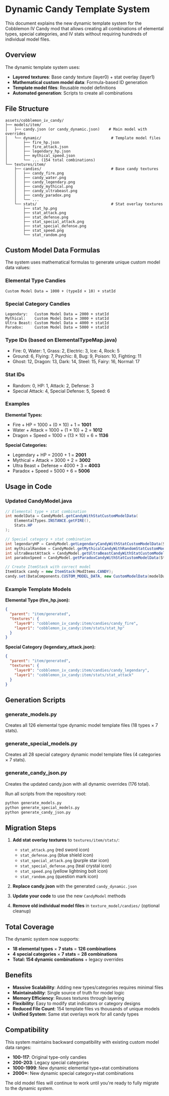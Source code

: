 # Dynamic Candy Template System

This document explains the new dynamic template system for the Cobblemon IV Candy mod that allows creating all combinations of elemental types, special categories, and IV stats without requiring hundreds of individual model files.

## Overview

The dynamic template system uses:
- **Layered textures**: Base candy texture (layer0) + stat overlay (layer1)
- **Mathematical custom model data**: Formula-based ID generation
- **Template model files**: Reusable model definitions
- **Automated generation**: Scripts to create all combinations

## File Structure

```
assets/cobblemon_iv_candy/
├── models/item/
│   ├── candy.json (or candy_dynamic.json)    # Main model with overrides
│   └── dynamic/                               # Template model files
│       ├── fire_hp.json
│       ├── fire_attack.json
│       ├── legendary_hp.json
│       ├── mythical_speed.json
│       └── ... (154 total combinations)
└── textures/item/
    ├── candies/                               # Base candy textures
    │   ├── candy_fire.png
    │   ├── candy_water.png
    │   ├── candy_legendary.png
    │   ├── candy_mythical.png
    │   ├── candy_ultrabeast.png
    │   ├── candy_paradox.png
    │   └── ...
    └── stats/                                 # Stat overlay textures
        ├── stat_hp.png
        ├── stat_attack.png
        ├── stat_defense.png
        ├── stat_special_attack.png
        ├── stat_special_defense.png
        ├── stat_speed.png
        └── stat_random.png
```

## Custom Model Data Formulas

The system uses mathematical formulas to generate unique custom model data values:

### Elemental Type Candies
```
Custom Model Data = 1000 + (typeId × 10) + statId
```

### Special Category Candies
```
Legendary:   Custom Model Data = 2000 + statId
Mythical:    Custom Model Data = 3000 + statId
Ultra Beast: Custom Model Data = 4000 + statId
Paradox:     Custom Model Data = 5000 + statId
```

### Type IDs (based on ElementalTypeMap.java)
- Fire: 0, Water: 1, Grass: 2, Electric: 3, Ice: 4, Rock: 5
- Ground: 6, Flying: 7, Psychic: 8, Bug: 9, Poison: 10, Fighting: 11  
- Ghost: 12, Dragon: 13, Dark: 14, Steel: 15, Fairy: 16, Normal: 17

### Stat IDs
- Random: 0, HP: 1, Attack: 2, Defense: 3
- Special Attack: 4, Special Defense: 5, Speed: 6

### Examples
**Elemental Types:**
- Fire + HP = 1000 + (0 × 10) + 1 = **1001**
- Water + Attack = 1000 + (1 × 10) + 2 = **1012**
- Dragon + Speed = 1000 + (13 × 10) + 6 = **1136**

**Special Categories:**
- Legendary + HP = 2000 + 1 = **2001**
- Mythical + Attack = 3000 + 2 = **3002**
- Ultra Beast + Defense = 4000 + 3 = **4003**
- Paradox + Speed = 5000 + 6 = **5006**

## Usage in Code

### Updated CandyModel.java

```java
// Elemental type + stat combination
int modelData = CandyModel.getCandyWithStatCustomModelData(
    ElementalTypes.INSTANCE.getFIRE(), 
    Stats.HP
);

// Special category + stat combination
int legendaryHP = CandyModel.getLegendaryCandyWithStatCustomModelData(Stats.HP);
int mythicalRandom = CandyModel.getMythicalCandyWithRandomStatCustomModelData();
int ultraBeastAttack = CandyModel.getUltraBeastCandyWithStatCustomModelData(Stats.ATTACK);
int paradoxSpeed = CandyModel.getParadoxCandyWithStatCustomModelData(Stats.SPEED);

// Create ItemStack with correct model
ItemStack candy = new ItemStack(ModItems.CANDY);
candy.set(DataComponents.CUSTOM_MODEL_DATA, new CustomModelData(modelData));
```

### Example Template Models

**Elemental Type (fire_hp.json):**
```json
{
  "parent": "item/generated",
  "textures": {
    "layer0": "cobblemon_iv_candy:item/candies/candy_fire",
    "layer1": "cobblemon_iv_candy:item/stats/stat_hp"
  }
}
```

**Special Category (legendary_attack.json):**
```json
{
  "parent": "item/generated",
  "textures": {
    "layer0": "cobblemon_iv_candy:item/candies/candy_legendary",
    "layer1": "cobblemon_iv_candy:item/stats/stat_attack"
  }
}
```

## Generation Scripts

### generate_models.py
Creates all 126 elemental type dynamic model template files (18 types × 7 stats).

### generate_special_models.py
Creates all 28 special category dynamic model template files (4 categories × 7 stats).

### generate_candy_json.py  
Creates the updated candy.json with all dynamic overrides (176 total).

Run all scripts from the repository root:
```bash
python generate_models.py
python generate_special_models.py
python generate_candy_json.py
```

## Migration Steps

1. **Add stat overlay textures** to `textures/item/stats/`:
   - `stat_attack.png` (red sword icon)
   - `stat_defense.png` (blue shield icon)
   - `stat_special_attack.png` (purple star icon)
   - `stat_special_defense.png` (teal crystal icon)
   - `stat_speed.png` (yellow lightning bolt icon)
   - `stat_random.png` (question mark icon)

2. **Replace candy.json** with the generated `candy_dynamic.json`

3. **Update your code** to use the new `CandyModel` methods

4. **Remove old individual model files** in `texture_model/candies/` (optional cleanup)

## Total Coverage

The dynamic system now supports:
- **18 elemental types** × **7 stats** = **126 combinations**
- **4 special categories** × **7 stats** = **28 combinations**
- **Total: 154 dynamic combinations** + legacy overrides

## Benefits

- **Massive Scalability**: Adding new types/categories requires minimal files
- **Maintainability**: Single source of truth for model logic
- **Memory Efficiency**: Reuses textures through layering
- **Flexibility**: Easy to modify stat indicators or category designs
- **Reduced File Count**: 154 template files vs thousands of unique models
- **Unified System**: Same stat overlays work for all candy types

## Compatibility

This system maintains backward compatibility with existing custom model data ranges:
- **100-117**: Original type-only candies
- **200-203**: Legacy special categories  
- **1000-1999**: New dynamic elemental type+stat combinations
- **2000+**: New dynamic special category+stat combinations

The old model files will continue to work until you're ready to fully migrate to the dynamic system.
